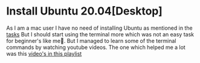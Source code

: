 # Install Ubuntu 20.04[Desktop]

As I am a mac user I have no need of installing Ubuntu as mentioned in the [tasks](https://docs.google.com/document/d/1sLvaJYe4Q1w-GBkPVYiIw6XxTlpcjZHbNcZu45K16G8/edit)
But I should start using the terminal more which was not an easy task for beginner's like me🥲. But I managed to learn some of the terminal commands by watching youtube videos.
The one which helped me a lot was this [video's in this playlist](https://www.youtube.com/playlist?list=PL-osiE80TeTvGhHkpvfmKWOiIPF8UVy6c)
